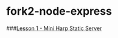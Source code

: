 fork2-node-express
================
###[Lesson 1 - Mini Harp Static Server](https://gist.github.com/hayeah/0087d2379f1749c1c6cf)